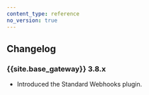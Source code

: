 ```yaml
---
content_type: reference
no_version: true
---
```


## Changelog

### {{site.base_gateway}} 3.8.x

* Introduced the Standard Webhooks plugin.